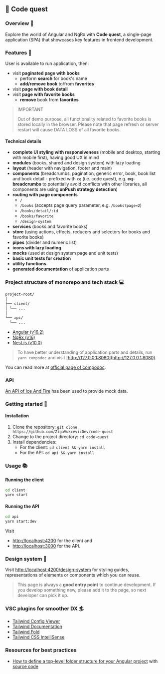 ## 🚀 Code quest

<!--
TODO: add screenshot of landing page and compodoc
-->

### Overview 🔖

Explore the world of Angular and NgRx with **Code quest**, a single-page application (SPA) that showcases key features in frontend development.

### Features 🎁

User is available to run application, then:

- visit **paginated page with books**
  - perform **search** for book's name
  - **add/remove book** to/from **favorites**
- visit **page with book detail**
- visit **page with favorite books**
  - **remove** book from **favorites**

> IMPORTANT
>
> Out of demo purpose, all functionality related to favorite books is stored locally in the browser.
> Please note that page refresh or server restart will cause DATA LOSS of all favorite books.

#### Technical details

- **complete UI styling with responsiveness** (mobile and desktop, starting with mobile first), having good UX in mind
- **modules** (books, shared and design system) with lazy loading
- **layout** (header with navigation, footer and main)
- **components** (breadcrumbs, pagination, generic error, book, book list and book detail - prefixed with `cq` (i.e. code quest), e.g. **cq-breadcrumbs** to potentially avoid conflicts with other libraries, all components are using **onPush strategy detection**)
- **routing with page components**
  - `/`
  - `/books` (accepts page query parameter, e.g. `/books?page=2`)
  - `/books/detail/:id`
  - `/books/favorite`
  - `/design-system`
- **services** (books and favorite books)
- **store** (using actions, effects, reducers and selectors for books and favorite books)
- **pipes** (divider and numeric list)
- **icons with lazy loading**
- **mocks** (used at design system page and unit tests)
- **basic unit tests for creation**
- **utility functions**
- **generated documentation** of application parts

### Project structure of monorepo and tech stack 💻

```bash
project-root/
│
├── client/
│ └── ...
│
└── api/
  └── ...
```

- [Angular (v16.2)](https://angular.dev/)
- [NgRx (v16)](https://ngrx.io/)
- [Nest.js (v10.0)](https://nestjs.com/)

> To have better understanding of application parts and details, run `yarn compodoc` and visit [http://127.0.0.1:8080](http://127.0.0.1:8080).

You can read more at [official page of compodoc](https://compodoc.app/).

### API

[An API of Ice And Fire](https://anapioficeandfire.com/) has been used to provide mock data.

### Getting started 💪

#### Installation

1. Clone the repository: `git clone https://github.com/ZigaVukcevicDev/code-quest`
2. Change to the project directory: `cd code-quest`
3. Install dependencies:
   - For the client: `cd client && yarn install`
   - For the API: `cd api && yarn install`

### Usage 📚

#### Running the client

```bash
cd client
yarn start
```

#### Running the API

```bash
cd api
yarn start:dev
```

Visit

- [http://localhost:4200](http://localhost:4200) for the client and
- [http://localhost:3000](http://localhost:3000) for the API.

### Design system 🎨

Visit [http://localhost:4200/design-system](http://localhost:4200/design-system) for styling guides, representations of elements or components which you can reuse.

> This page is always a **good entry point** to continue development. If you develop something new, please add it to the page, so next developer can pick it up.

### VSC plugins for smoother DX 🏄

- [Tailwind Config Viewer](https://marketplace.visualstudio.com/items?itemName=KalimahApps.tailwind-config-viewer)
- [Tailwind Documentation](https://marketplace.visualstudio.com/items?itemName=alfredbirk.tailwind-documentation)
- [Tailwind Fold](https://marketplace.visualstudio.com/items?itemName=stivo.tailwind-fold)
- [Tailwind CSS IntelliSense](https://marketplace.visualstudio.com/items?itemName=bradlc.vscode-tailwindcss)

### Resources for best practices

- [How to define a top-level folder structure for your Angular project](https://medium.com/@VenuThomas/how-to-define-a-top-level-folder-structure-for-your-angular-project-de6d151783e5) with [source code](https://github.com/venuthomas/AngularFileStructure)
